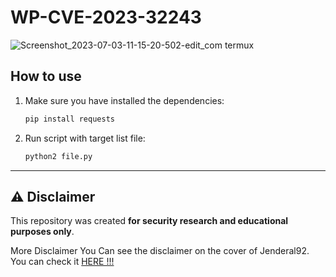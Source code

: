 # WP-CVE-2023-32243

![Screenshot_2023-07-03-11-15-20-502-edit_com termux](https://github.com/Jenderal92/WP-CVE-2023-32243/assets/59664965/1f61cf60-1a0d-44ed-838b-a339cecc6f5c)

##  How to use

1. Make sure you have installed the dependencies:

   ```bash
   pip install requests
   ```
2. Run script with target list file:

   ```bash
   python2 file.py
   ```
---

## ⚠️ Disclaimer

This repository was created **for security research and educational purposes only**.

More Disclaimer You Can see the disclaimer on the cover of Jenderal92. You can check it [HERE !!!](https://github.com/Jenderal92/)
